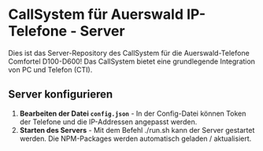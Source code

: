 # CallSystem für Auerswald IP-Telefone - Server
Dies ist das Server-Repository des CallSystem für die Auerswald-Telefone Comfortel D100-D600!
Das CallSystem bietet eine grundlegende Integration von PC und Telefon (CTI).

## Server konfigurieren
1. **Bearbeiten der Datei `config.json`** - In der Config-Datei können Token der Telefone und die IP-Addressen angepasst werden.
2. **Starten des Servers** - Mit dem Befehl ./run.sh kann der Server gestartet werden. Die NPM-Packages werden automatisch geladen / aktualisiert.
